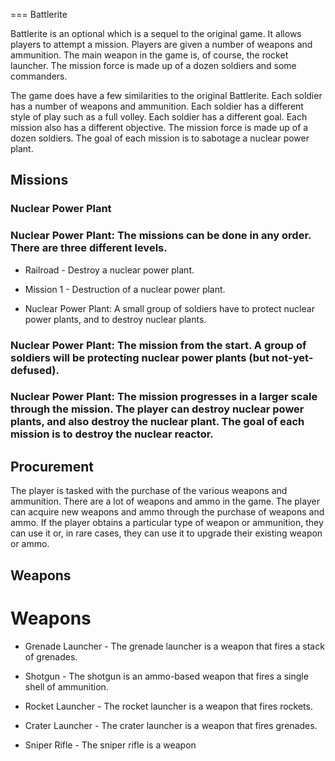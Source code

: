 
===
Battlerite

Battlerite is an optional which is a sequel to the original game. It allows players to attempt a mission. Players are given a number of weapons and ammunition. The main weapon in the game is, of course, the rocket launcher. The mission force is made up of a dozen soldiers and some commanders.

The game does have a few similarities to the original Battlerite. Each soldier has a number of weapons and ammunition. Each soldier has a different style of play such as a full volley. Each soldier has a different goal. Each mission also has a different objective. The mission force is made up of a dozen soldiers. The goal of each mission is to sabotage a nuclear power plant.

## Missions

### Nuclear Power Plant

### Nuclear Power Plant: The missions can be done in any order. There are three different levels.

*   Railroad - Destroy a nuclear power plant.

*   Mission 1 - Destruction of a nuclear power plant.

*   Nuclear Power Plant: A small group of soldiers have to protect nuclear power plants, and to destroy nuclear plants.

### Nuclear Power Plant: The mission from the start. A group of soldiers will be protecting nuclear power plants (but not-yet-defused).

### Nuclear Power Plant: The mission progresses in a larger scale through the mission. The player can destroy nuclear power plants, and also destroy the nuclear plant. The goal of each mission is to destroy the nuclear reactor.

## Procurement

The player is tasked with the purchase of the various weapons and ammunition. There are a lot of weapons and ammo in the game. The player can acquire new weapons and ammo through the purchase of weapons and ammo. If the player obtains a particular type of weapon or ammunition, they can use it or, in rare cases, they can use it to upgrade their existing weapon or ammo.

## Weapons

# Weapons

*   Grenade Launcher - The grenade launcher is a weapon that fires a stack of grenades.

*   Shotgun - The shotgun is an ammo-based weapon that fires a single shell of ammunition.

*   Rocket Launcher - The rocket launcher is a weapon that fires rockets.

*   Crater Launcher - The crater launcher is a weapon that fires grenades.

*   Sniper Rifle - The sniper rifle is a weapon

